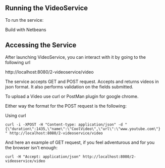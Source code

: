 ## Running the VideoService ##

To run the service:

Build with Netbeans


## Accessing the Service

After launching VideoService, you can interact with it by going to the following url

http://localhost:8080/2-videoservice/video

The service accepts GET and POST request.
Accepts and returns videos in json format.
It also performs validation on the fields submitted.

To upload a Video use curl or PostMan plugin for google chrome.

Either way the format for the POST request is the following:

Using curl

`curl -i -XPOST -H "Content-type: application/json" -d "{\"duration\":1435,\"name\":\"CoolVideo\",\"url\":\"www.youtube.com\"}" http://localhost:8080/2-videoservice/video`

And here an example of GET request, if you feel adventurous and for you the browser isn't enough:


`curl -H "Accept: application/json" http://localhost:8080/2-videoservice/video`


